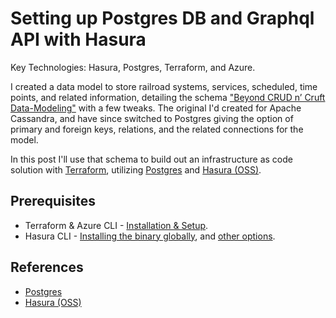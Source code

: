 # Setting up Postgres DB and Graphql API with Hasura

Key Technologies: Hasura, Postgres, Terraform, and Azure.

I created a data model to store railroad systems, services, scheduled, time points, and related information, detailing the schema ["Beyond CRUD n’ Cruft Data-Modeling"](https://compositecode.blog/2019/11/25/beyond-crud-n-cruft-data-modeling/) with a few tweaks. The original I'd created for Apache Cassandra, and have since switched to Postgres giving the option of primary and foreign keys, relations, and the related connections for the model.

In this post I'll use that schema to build out an infrastructure as code solution with [Terraform](https://www.terraform.io/), utilizing [Postgres](https://www.postgresql.org/) and [Hasura (OSS)](https://hasura.io/opensource/).

## Prerequisites

* Terraform & Azure CLI - [Installation & Setup](https://compositecode.blog/2019/08/01/development-workspace-with-terraform/).
* Hasura CLI - [Installing the binary globally](https://hasura.io/docs/1.0/graphql/manual/hasura-cli/install-hasura-cli.html#install-a-binary-globally), and [other options](https://hasura.io/docs/1.0/graphql/manual/hasura-cli/install-hasura-cli.html).

## References

* [Postgres](https://www.postgresql.org/)
* [Hasura (OSS)](https://hasura.io/opensource/)
